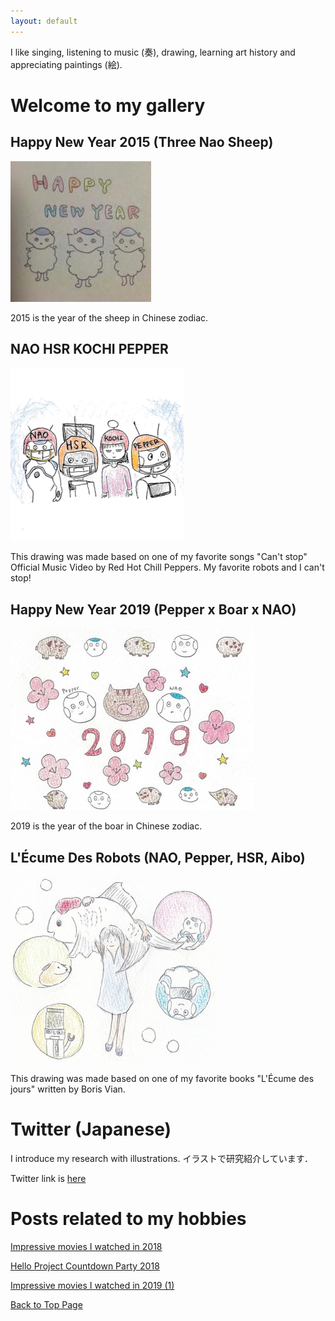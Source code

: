 ```yaml
---
layout: default
---
```


I like singing, listening to music (奏), drawing, learning art history and appreciating paintings (絵).  

# Welcome to my gallery

## Happy New Year 2015 (Three Nao Sheep)

![](figure/happynewyear2015.jpeg)

2015 is the year of the sheep in Chinese zodiac.

## NAO HSR KOCHI PEPPER

![](figure/profile.png)

This drawing was made based on one of my favorite songs "Can't stop" Official Music Video by Red Hot Chill Peppers. My favorite robots and I can't stop!  

## Happy New Year 2019 (Pepper x Boar x NAO)

![](figure/happynewyear2019.jpg)

2019 is the year of the boar in Chinese zodiac.

## L'Écume Des Robots (NAO, Pepper, HSR, Aibo)

![](figure/nao-pepper-hsr-aibo.jpg)

This drawing was made based on one of my favorite books "L'Écume des jours" written by Boris Vian.

# Twitter (Japanese)

I introduce my research with illustrations. イラストで研究紹介しています．   

Twitter link is <a href="https://twitter.com/kochigani3">here</a>

# Posts related to my hobbies

[Impressive movies I watched in 2018](/hobby_posts/2018-12-17-movie2018.md)  

[Hello Project Countdown Party 2018](/hobby_posts/2018-12-31-hello-project-countdown-party-2018.md)     

[Impressive movies I watched in 2019 (1)](/hobby_posts/2019-03-31-movie2019.md)

<a href="{{ site.baseurl }}/index.html">Back to Top Page</a>